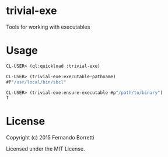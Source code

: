 # trivial-exe

Tools for working with executables

# Usage

```lisp
CL-USER> (ql:quickload :trivial-exe)

CL-USER> (trivial-exe:executable-pathname)
#P"/usr/local/bin/sbcl"

CL-USER> (trivial-exe:ensure-executable #p"/path/to/binary")
T
```

# License

Copyright (c) 2015 Fernando Borretti

Licensed under the MIT License.
